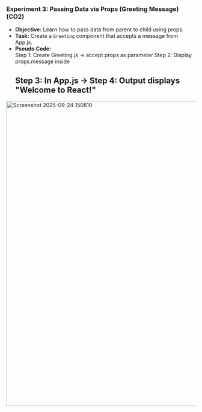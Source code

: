 ### **Experiment 3: Passing Data via Props (Greeting Message)** (CO2)  
- **Objective:** Learn how to pass data from parent to child using props.  
- **Task:** Create a `Greeting` component that accepts a message from App.js.  
- **Pseudo Code:**  
Step 1: Create Greeting.js → accept props as parameter
Step 2: Display props.message inside <h2>
Step 3: In App.js → <Greeting message="Welcome to React!" />
Step 4: Output displays "Welcome to React!"


<img width="1283" height="811" alt="Screenshot 2025-09-24 150810" src="https://github.com/user-attachments/assets/c7cde964-ffdc-4af8-b2e5-9a296e261bf6" />
